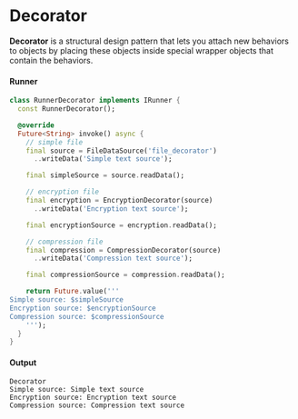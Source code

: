 Decorator
===

**Decorator** is a structural design pattern that lets you attach new behaviors to objects by
placing these objects inside special wrapper objects that contain the behaviors.

#### Runner

```dart
class RunnerDecorator implements IRunner {
  const RunnerDecorator();

  @override
  Future<String> invoke() async {
    // simple file
    final source = FileDataSource('file_decorator')
      ..writeData('Simple text source');

    final simpleSource = source.readData();

    // encryption file
    final encryption = EncryptionDecorator(source)
      ..writeData('Encryption text source');

    final encryptionSource = encryption.readData();

    // compression file
    final compression = CompressionDecorator(source)
      ..writeData('Compression text source');

    final compressionSource = compression.readData();

    return Future.value('''
Simple source: $simpleSource
Encryption source: $encryptionSource
Compression source: $compressionSource
    ''');
  }
}
```

#### Output

```shell
Decorator
Simple source: Simple text source
Encryption source: Encryption text source
Compression source: Compression text source
```